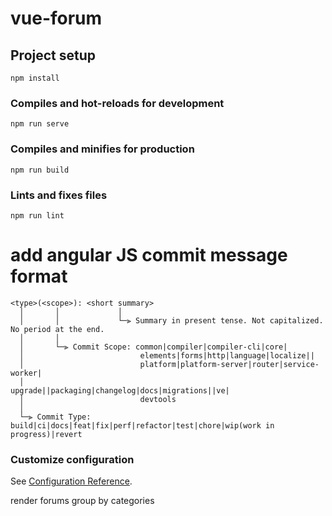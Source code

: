 # vue-forum

## Project setup
```
npm install
```

### Compiles and hot-reloads for development
```
npm run serve
```

### Compiles and minifies for production
```
npm run build
```

### Lints and fixes files
```
npm run lint
```


# add angular JS commit message format

```
<type>(<scope>): <short summary>
  │       │             │
  │       │             └─⫸ Summary in present tense. Not capitalized. No period at the end.
  │       │
  │       └─⫸ Commit Scope: common|compiler|compiler-cli|core|
  │                          elements|forms|http|language|localize||
  │                          platform|platform-server|router|service-worker|
  │                          upgrade||packaging|changelog|docs|migrations||ve|
  │                          devtools
  │
  └─⫸ Commit Type: build|ci|docs|feat|fix|perf|refactor|test|chore|wip(work in progress)|revert
```

### Customize configuration
See [Configuration Reference](https://cli.vuejs.org/config/).

render forums group by categories